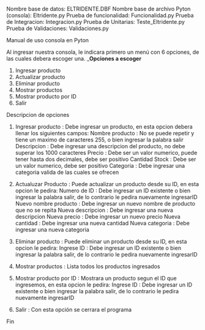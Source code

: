 Nombre base de datos: ELTRIDENTE.DBF
Nombre base de archivo Pyton (consola): Eltridente.py
Prueba de funcionalidad: Funcionalidad.py 
Prueba de Integracion: Integracion.py
Prueba de Unitarias: Teste_Eltridente.py
Prueba de Validaciones: Validaciones.py

Manual de uso consola en Pyton

Al ingresar nuestra consola, le indicara primero un menú con 6 opciones, de las cuales
debera escoger una.
_________________Opciones a escoger________________

1. Ingresar producto
2. Actualizar producto
3. Eliminar producto
4. Mostrar productos
5. Mostrar producto por ID
6. Salir

Descripcion de opciones

1. Ingresar producto        : Debe ingresar un producto, en esta opcion debera llenar los siguientes campos:
Nombre producto             : No se puede repetir y tiene un maximo de caracteres 255, o bien ingresar 
                              la palabra salir
Descripcion                 : Debe ingresar una descripcion del producto, no debe superar los 1000 caracteres
Precio                      : Debe ser un valor numerico, puede tener hasta dos decimales, debe ser positivo
Cantidad Stock              : Debe ser un valor numerico, debe ser positivo
Categoria                   : Debe ingresar una categoria valida de las cuales se ofrecen

2. Actualuzar Producto      : Puede actualizar un producto desde su ID, en esta opcion le pedira:
Numero de ID                : Debe ingresar un ID existente o bien ingresar la palabra salir,
                              de lo contrario le pedira nuevamente ingresarID
Nuevo nombre producto       : Debe ingresar un nuevo nombre de producto que no se repita
Nueva descripcion           : Debe ingresar una nueva descripcion
Nueva precio                : Debe ingresar un nuevo precio
Nueva cantidad              : Debe ingresar una nueva cantidad
Nueva categoria             : Debe ingresar una nueva categoria

3. Eliminar producto        : Puede eliminar un producto desde su ID, en esta opcion le pedira:
Ingrese ID                  : Debe ingresar un ID existente o bien ingresar la palabra salir,
                              de lo contrario le pedira nuevamente ingresarID

4. Mostrar productos        : Lista todos los productos ingresados

5. Mostrar producto por ID  : Mostrara un producto segun el ID que ingresemos, en esta opcion le pedira:
Ingrese ID                  : Debe ingresar un ID existente o bien ingresar la palabra salir,
                              de lo contrario le pedira nuevamente ingresarID

6. Salir                    : Con esta opción se cerrara el programa

Fin